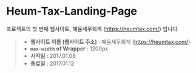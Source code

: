 # Heum-Tax-Landing-Page

프로젝트의 첫 번째 웹사이트, 혜윰세무회계 (https://heumtax.com/) 입니다.

>- **웹사이트 이름 (웹사이트 주소)** : 혜윰세무회계 (https://heumtax.com/)
>- **`max-width` of Wrapper** : 1200px
>- **시작일** : 2017.01.08
>- **종료일** : 2017.01.12
